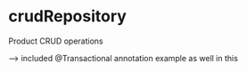# crudRepository
Product CRUD operations

--> included @Transactional annotation example as well in this
